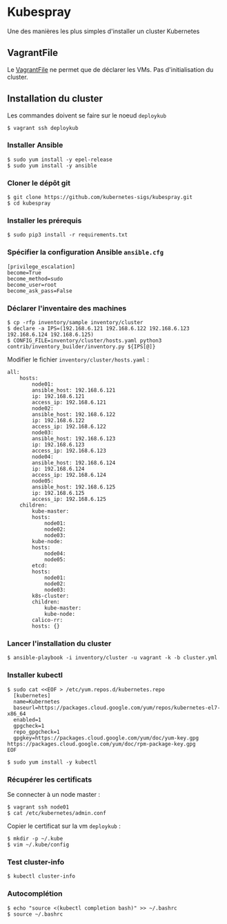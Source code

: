 # Kubespray

Une des manières les plus simples d'installer un cluster Kubernetes

## VagrantFile

Le [VagrantFile](VagrantFile) ne permet que de déclarer les VMs. Pas d'initialisation du cluster.

## Installation du cluster

Les commandes doivent se faire sur le noeud `deploykub`

    $ vagrant ssh deploykub

### Installer Ansible

    $ sudo yum install -y epel-release
    $ sudo yum install -y ansible

### Cloner le dépôt git

    $ git clone https://github.com/kubernetes-sigs/kubespray.git
    $ cd kubespray

### Installer les prérequis

    $ sudo pip3 install -r requirements.txt

### Spécifier la configuration Ansible `ansible.cfg`

    [privilege_escalation]
    become=True
    become_method=sudo
    become_user=root
    become_ask_pass=False

### Déclarer l'inventaire des machines

    $ cp -rfp inventory/sample inventory/cluster
    $ declare -a IPS=(192.168.6.121 192.168.6.122 192.168.6.123 192.168.6.124 192.168.6.125)
    $ CONFIG_FILE=inventory/cluster/hosts.yaml python3 contrib/inventory_builder/inventory.py ${IPS[@]}

Modifier le fichier `inventory/cluster/hosts.yaml` :

    all:
        hosts:
            node01:
            ansible_host: 192.168.6.121
            ip: 192.168.6.121
            access_ip: 192.168.6.121
            node02:
            ansible_host: 192.168.6.122
            ip: 192.168.6.122
            access_ip: 192.168.6.122
            node03:
            ansible_host: 192.168.6.123
            ip: 192.168.6.123
            access_ip: 192.168.6.123
            node04:
            ansible_host: 192.168.6.124
            ip: 192.168.6.124
            access_ip: 192.168.6.124
            node05:
            ansible_host: 192.168.6.125
            ip: 192.168.6.125
            access_ip: 192.168.6.125
        children:
            kube-master:
            hosts:
                node01:
                node02:
                node03:
            kube-node:
            hosts:
                node04:
                node05:
            etcd:
            hosts:
                node01:
                node02:
                node03:
            k8s-cluster:
            children:
                kube-master:
                kube-node:
            calico-rr:
            hosts: {}


### Lancer l'installation du cluster

    $ ansible-playbook -i inventory/cluster -u vagrant -k -b cluster.yml

### Installer kubectl

    $ sudo cat <<EOF > /etc/yum.repos.d/kubernetes.repo
      [kubernetes]
      name=Kubernetes
      baseurl=https://packages.cloud.google.com/yum/repos/kubernetes-el7-x86_64
      enabled=1
      gpgcheck=1
      repo_gpgcheck=1
      gpgkey=https://packages.cloud.google.com/yum/doc/yum-key.gpg https://packages.cloud.google.com/yum/doc/rpm-package-key.gpg
    EOF
    
    $ sudo yum install -y kubectl

### Récupérer les certificats

Se connecter à un node master :

    $ vagrant ssh node01
    $ cat /etc/kubernetes/admin.conf

Copier le certificat sur la vm `deploykub` :

    $ mkdir -p ~/.kube
    $ vim ~/.kube/config

### Test cluster-info

    $ kubectl cluster-info

### Autocomplétion

    $ echo "source <(kubectl completion bash)" >> ~/.bashrc
    $ source ~/.bashrc
